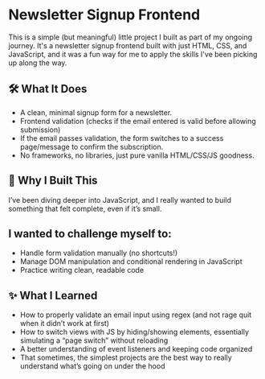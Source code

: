 # Newsletter Signup Frontend
This is a simple (but meaningful) little project I built as part of my ongoing journey. It's a newsletter signup frontend built with just HTML, CSS, and JavaScript, and it was a fun way for me to apply the skills I've been picking up along the way.

## 🛠 What It Does
- A clean, minimal signup form for a newsletter.
- Frontend validation (checks if the email entered is valid before allowing submission)
- If the email passes validation, the form switches to a success page/message to confirm the subscription.
- No frameworks, no libraries, just pure vanilla HTML/CSS/JS goodness.

## 🌱 Why I Built This
I’ve been diving deeper into JavaScript, and I really wanted to build something that felt complete, even if it’s small.

## I wanted to challenge myself to:
- Handle form validation manually (no shortcuts!)
- Manage DOM manipulation and conditional rendering in JavaScript
- Practice writing clean, readable code

## ✨ What I Learned
- How to properly validate an email input using regex (and not rage quit when it didn’t work at first)
- How to switch views with JS by hiding/showing elements, essentially simulating a “page switch” without reloading
- A better understanding of event listeners and keeping code organized
- That sometimes, the simplest projects are the best way to really understand what’s going on under the hood
